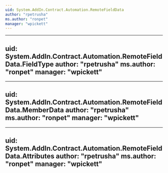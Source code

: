```yaml
---
uid: System.AddIn.Contract.Automation.RemoteFieldData
author: "rpetrusha"
ms.author: "ronpet"
manager: "wpickett"
---
```


---
uid: System.AddIn.Contract.Automation.RemoteFieldData.FieldType
author: "rpetrusha"
ms.author: "ronpet"
manager: "wpickett"
---

---
uid: System.AddIn.Contract.Automation.RemoteFieldData.MemberData
author: "rpetrusha"
ms.author: "ronpet"
manager: "wpickett"
---

---
uid: System.AddIn.Contract.Automation.RemoteFieldData.Attributes
author: "rpetrusha"
ms.author: "ronpet"
manager: "wpickett"
---

